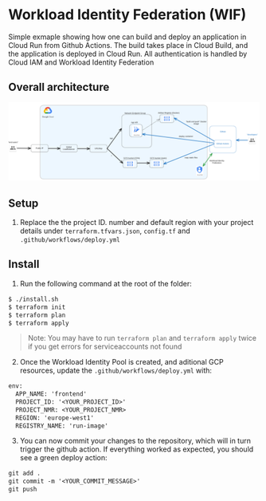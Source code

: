 # Workload Identity Federation (WIF)
Simple exmaple showing how one can build and deploy an application in Cloud Run from Github Actions. The build takes place in Cloud Build, and the application is deployed in Cloud Run. All authentication is handled by Cloud IAM and Workload Identity Federation

## Overall architecture

![](img/0.png)


## Setup

1. Replace the the project ID. number and default region with your project details under `terraform.tfvars.json`, `config.tf` and `.github/workflows/deploy.yml`

## Install

1. Run the following command at the root of the folder:
```shell 
$ ./install.sh
$ terraform init
$ terraform plan
$ terraform apply
```

> Note: You may have to run `terraform plan` and `terraform apply` twice if you get errors for serviceaccounts not found

2. Once the Workload Identity Pool is created, and aditional GCP resources, update the `.github/workflows/deploy.yml` with:

```shell
env:
  APP_NAME: 'frontend'
  PROJECT_ID: '<YOUR_PROJECT_ID>'
  PROJECT_NMR: <YOUR_PROJECT_NMR>
  REGION: 'europe-west1'
  REGISTRY_NAME: 'run-image'
```

3. You can now commit your changes to the repository, which will in turn trigger the github action. If everything worked as expected, you should see a green deploy action:

```shell
git add .
git commit -m '<YOUR_COMMIT_MESSAGE>'
git push
```
